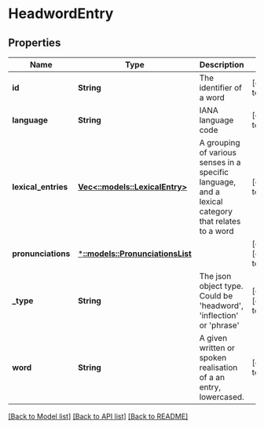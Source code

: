 # HeadwordEntry

## Properties
Name | Type | Description | Notes
------------ | ------------- | ------------- | -------------
**id** | **String** | The identifier of a word | [default to null]
**language** | **String** | IANA language code | [default to null]
**lexical_entries** | [**Vec<::models::LexicalEntry>**](lexicalEntry.md) | A grouping of various senses in a specific language, and a lexical category that relates to a word | [default to null]
**pronunciations** | [***::models::PronunciationsList**](PronunciationsList.md) |  | [optional] [default to null]
**_type** | **String** | The json object type. Could be &#39;headword&#39;, &#39;inflection&#39; or &#39;phrase&#39; | [optional] [default to null]
**word** | **String** | A given written or spoken realisation of a an entry, lowercased. | [default to null]

[[Back to Model list]](../README.md#documentation-for-models) [[Back to API list]](../README.md#documentation-for-api-endpoints) [[Back to README]](../README.md)


